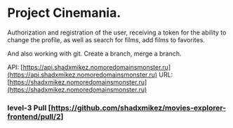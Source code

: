# Project Cinemania.

Authorization and registration of the user, receiving a token for the ability to change the profile, as well as search for films, add films to favorites.

And also working with git. Create a branch, merge a branch.

API: [https://api.shadxmikez.nomoredomainsmonster.ru](https://api.shadxmikez.nomoredomainsmonster.ru)
URL: [https://shadxmikez.nomoredomainsmonster.ru](https://shadxmikez.nomoredomainsmonster.ru)

### level-3 Pull [https://github.com/shadxmikez/movies-explorer-frontend/pull/2]


